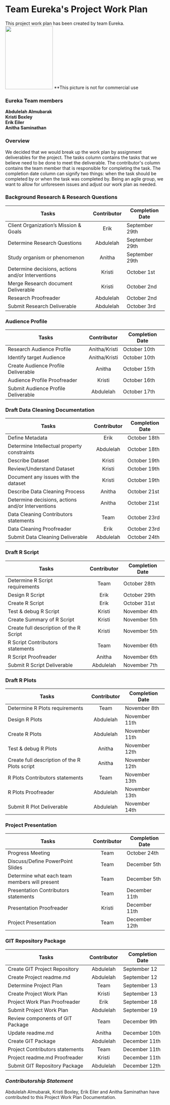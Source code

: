 # Team Eureka's Project Work Plan

This project work plan has been created by team Eureka.
<img src="https://www.tedxcoconutgrove.org/img/logos/eureka.png" Our picture width="150" height="200" />
**This picture is not for commercial use 

### Eureka Team members 
   **Abdulelah Almubarak**  
   **Kristi Boxley**  
   **Erik Eiler**  
   **Anitha Saminathan**
      
### Overview 

We decided that we would break up the work plan by assignment deliverables for the project. The tasks column contains the tasks that we believe need to be done to meet the deliverable. The contributor's column contains the team member that is responsible for completing the task. The completion date column can signify two things: when the task should be completed by or when the task was completed by. Being an agile group, we want to allow for unforeseen issues and adjust our work plan as needed.

### Background Research & Research Questions

| **Tasks**	                      |**Contributor**   |**Completion Date**|
|-------------------------------------|:----------------:|---------------|
|Client Organization’s Mission & Goals|    Erik              |  September 29th           |		
|Determine Research Questions	      |    Abdulelah             |  September 29th    |	
|Study organism or phenomenon	      |    Anitha              |  September 29th            |	
|Determine decisions, actions and/or Interventions| Kristi      | October 1st              |		
|Merge Research document Deliverable   |    Kristi              | October 2nd              |		
|Research Proofreader                  |    Abdulelah              | October 2nd             |
|Submit Research Deliverable           |    Abdulelah              | October 3rd             |
	
### Audience Profile

|**Tasks**	                       |**Contributor**   |**Completion Date**|
|--------------------------------------|:----------------:|---------------|
|Research Audience Profile             |   Anitha/Kristi               |   October 10th            |		
|Identify target Audience	       |   Anitha/Kristi               |    October 10th           |
|Create Audience Profile Deliverable   |    Anitha              |  October 15th             |		
|Audience Profile Proofreader	       |    Kristi              |     October 16th          |
|Submit Audience Profile Deliverable   |     Abdulelah             |October 17th |

### Draft Data Cleaning Documentation

|**Tasks**	                       |**Contributor**   |**Completion Date**|
|--------------------------------------|:----------------:|---------------|
|Define Metadata                       |    Erik              |      October 18th         |		
Determine Intellectual property constraints|	Abdulelah |October 18th|	
Describe Dataset		| Kristi            | October 19th  |
Review/Understand Dataset	| Kristi	| October 19th |
Document any issues with the dataset	|	Kristi |October 19th |
Describe Data Cleaning Process		| Anitha | October 21st|
Determine decisions, actions and/or Interventions| Anitha | October 21st |		
Data Cleaning Contributors statements	|Team	          | October 23rd              |
Data Cleaning Proofreader		| Erik | October 23rd |
Submit Data Cleaning Deliverable        | Abdulelah                |October 24th |

### Draft R Script

|**Tasks**	                       |**Contributor**   |**Completion Date**|
|--------------------------------------|:----------------:|---------------|
|Determine R Script requirements		|  Team           | October 28th|
|Design R Script		|  Erik              |   October 29th |
|Create R Script		|  Erik              |   October 31st |
|Test & debug R Script		| Kristi     |   November 4th |
|Create Summary of R Script            |      Kristi            |   November 5th            |		
|Create full description of the R Script	|	Kristi  | November 5th |
|R Script Contributors statements	|Team	| November 6th|
|R Script Proofreader	| Anitha  | November 6th |
|Submit R Script Deliverable             |   Abdulelah                |November 7th |

### Draft R Plots

|**Tasks**	                               |**Contributor**   |**Completion Date**|
|----------------------------------------------|:----------------:|---------------|
|Determine R Plots requirements		| Team | November 8th |
|Design R Plots		| Abdulelah |    November 11th |
|Create R Plots		| Abdulelah  |  November 11th |
|Test & debug R Plots	|  Anitha | November  12th |
|Create full description of the R Plots script |    Anitha              |   November 12th            |
R Plots Contributors statements	               |Team	| November 13th |
R Plots Proofreader	|Abdulelah | November 13th |
Submit R Plot Deliverable                      |   Abdulelah                | November 14th |

### Project Presentation

|**Tasks**	                       |**Contributor**   |**Completion Date**|
|--------------------------------------|:----------------:|---------------|
|Progress Meeting                      |      Team            |October 24th |
|Discuss/Define PowerPoint Slides      |    Team              |   December 5th            |		
Determine what each team members will present	| Team        | December 5th |	
Presentation Contributors statements	|Team	   | December 11th|
Presentation Proofreader   | Kristi | December 11th |
Project Presentation                   |    Team               | December 12th |

### GIT Repository Package

|**Tasks**	                       |**Contributor**   |**Completion Date**|
|--------------------------------------|:----------------:|---------------|
|Create GIT Project Repository	       |  Abdulelah                | September 12             |	
Create Project readme.md	       | Abdulelah         | September 12  |
Determine Project Plan		       | Team              | September 13  |
Create Project Work Plan	       | Kristi            | September 13  |
Project Work Plan Proofreader 	       | Erik             | September 18  |
Submit Project Work Plan               | Abdulelah         | September 19  |
Review components of GIT Package     |Team		|December 9th |
Update readme.md		 | Anitha   | December 10th |
Create GIT Package		| Abdulelah |December 11th |
Project Contributors statements	       |Team	| December 11th |
Project readme.md Proofreader	  |Kristi    |December 11th |
Submit GIT Repository Package  |       Abdulelah                | December 12th |

### _**Contributorship Statement**_

Abdulelah Almubarak, Kristi Boxley, Erik Eiler and Anitha Saminathan have contributed to this Project Work Plan Documentation. 

